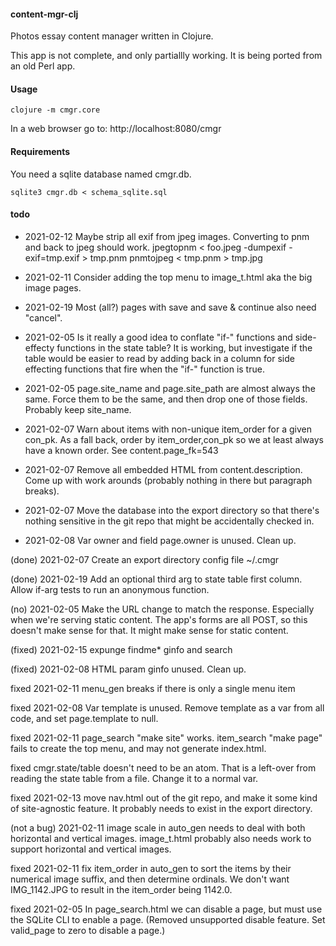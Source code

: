 #### content-mgr-clj

Photos essay content manager written in Clojure. 

This app is not complete, and only partiallly working. It is being ported from an old Perl app.

#### Usage

`clojure -m cmgr.core`

In a web browser go to: http://localhost:8080/cmgr

#### Requirements

You need a sqlite database named cmgr.db.

`sqlite3 cmgr.db < schema_sqlite.sql`


#### todo

- 2021-02-12 Maybe strip all exif from jpeg images. Converting to pnm and back to jpeg should work.
  jpegtopnm < foo.jpeg -dumpexif -exif=tmp.exif > tmp.pnm
  pnmtojpeg < tmp.pnm > tmp.jpg

- 2021-02-11 Consider adding the top menu to image_t.html aka the big image pages.

- 2021-02-19 Most (all?) pages with save and save & continue also need "cancel".

- 2021-02-05 Is it really a good idea to conflate "if-" functions and side-effecty functions in the state table?
  It is working, but investigate if the table would be easier to read by adding back in a column for 
  side effecting functions that fire when the "if-" function is true.

- 2021-02-05 page.site_name and page.site_path are almost always the same. Force them to be the same, and then drop
  one of those fields. Probably keep site_name.

- 2021-02-07 Warn about items with non-unique item_order for a given con_pk. As a fall back, order by item_order,con_pk so
  we at least always have a known order. See content.page_fk=543
  
- 2021-02-07 Remove all embedded HTML from content.description. Come up with work arounds (probably nothing in
  there but paragraph breaks).
  
- 2021-02-07 Move the database into the export directory so that there's nothing sensitive in the git repo
  that might be accidentally checked in.
  
- 2021-02-08 Var owner and field page.owner is unused. Clean up.

(done) 2021-02-07 Create an export directory config file ~/.cmgr

(done) 2021-02-19 Add an optional third arg to state table first column. Allow if-arg tests to run an anonymous function.

(no) 2021-02-05 Make the URL change to match the response. Especially when we're serving static content.
The app's forms are all POST, so this doesn't make sense for that. It might make sense for static content. 


(fixed) 2021-02-15 expunge findme* ginfo and search

(fixed) 2021-02-08 HTML param ginfo unused. Clean up.

fixed 2021-02-11 menu_gen breaks if there is only a single menu item

fixed 2021-02-08 Var template is unused. Remove template as a var from all code, and set page.template to null.

fixed 2021-02-11 page_search "make site" works. item_search "make page" fails to create the top menu, and may not generate index.html.

fixed cmgr.state/table doesn't need to be an atom. That is a left-over from reading the state table from a file.
  Change it to a normal var.

fixed 2021-02-13 move nav.html out of the git repo, and make it some kind of site-agnostic feature.
  It probably needs to exist in the export directory.

(not a bug) 2021-02-11 image scale in auto_gen needs to deal with both horizontal and vertical images. 
  image_t.html probably also needs work to support horizontal and vertical images.

fixed 2021-02-11 fix item_order in auto_gen to sort the items by their numerical image suffix, and then determine ordinals.
  We don't want IMG_1142.JPG to result in the item_order being 1142.0.

fixed 2021-02-05 In page_search.html we can disable a page, but must use the SQLite CLI to enable a page.
  (Removed unsupported disable feature. Set valid_page to zero to disable a page.)

